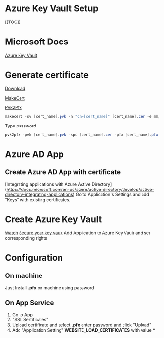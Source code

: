 Azure Key Vault Setup
=====================

[[TOC]]

# Microsoft Docs
[Azure Key Vault](https://docs.microsoft.com/en-us/azure/key-vault/key-vault-use-from-web-application)

# Generate certificate
[Download](https://developer.microsoft.com/en-us/windows/downloads/windows-10-sdk)

[MakeCert](https://msdn.microsoft.com/en-us/library/windows/desktop/aa386968(v=vs.85).aspx)

[Pvk2Pfx](https://docs.microsoft.com/en-us/windows-hardware/drivers/devtest/pvk2pfx)

```powershell
makecert -sv [cert_name].pvk -n "cn=[cert_name]" [cert_name].cer -e mm/dd/yyyy -len 2048
```
Type password 
```powershell
pvk2pfx -pvk [cert_name].pvk -spc [cert_name].cer -pfx [cert_name].pfx -po [password]
```

# Azure AD App
## Create Azure AD App with certificate
[Integrating applications with Azure Active Directory] (https://docs.microsoft.com/en-us/azure/active-directory/develop/active-directory-integrating-applications)
Go to Application's Settings and add "Keys" with existing certificates.

# Create Azure Key Vault
[Watch](https://azure.microsoft.com/en-us/resources/videos/index/?services=key-vault)
[Secure your key vault](https://docs.microsoft.com/en-us/azure/key-vault/key-vault-secure-your-key-vault)
Add Application to Azure Key Vault and set corresponding rights

# Configuration
## On machine 
Just Install <b>.pfx</b> on machine using password
## On App Service
1) Go to App
2) "SSL Sertificates"
3) Upload certificate and select <b>.pfx</b> enter password and click "Upload"
4) Add "Application Setting"  <b>WEBSITE_LOAD_CERTIFICATES</b> with value <b>*</b>